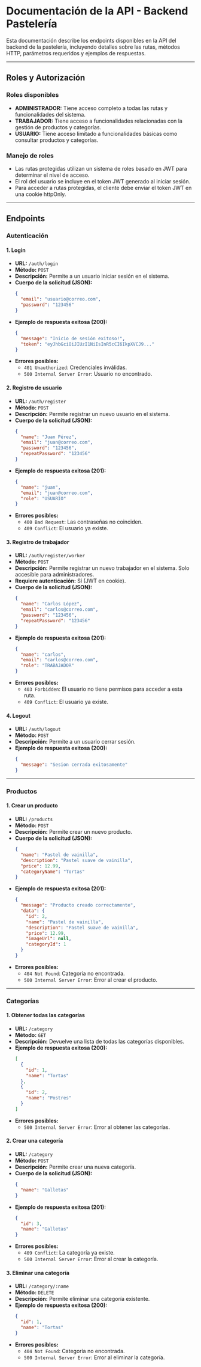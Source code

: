 # Documentación de la API - Backend Pastelería

Esta documentación describe los endpoints disponibles en la API del backend de la pastelería, incluyendo detalles sobre las rutas, métodos HTTP, parámetros requeridos y ejemplos de respuestas.

---

## **Roles y Autorización**

### **Roles disponibles**
- **ADMINISTRADOR:** Tiene acceso completo a todas las rutas y funcionalidades del sistema.
- **TRABAJADOR:** Tiene acceso a funcionalidades relacionadas con la gestión de productos y categorías.
- **USUARIO:** Tiene acceso limitado a funcionalidades básicas como consultar productos y categorías.

### **Manejo de roles**
- Las rutas protegidas utilizan un sistema de roles basado en JWT para determinar el nivel de acceso.
- El rol del usuario se incluye en el token JWT generado al iniciar sesión.
- Para acceder a rutas protegidas, el cliente debe enviar el token JWT en una cookie httpOnly.

---

## **Endpoints**

### **Autenticación**

#### **1. Login**
- **URL:** `/auth/login`
- **Método:** `POST`
- **Descripción:** Permite a un usuario iniciar sesión en el sistema.
- **Cuerpo de la solicitud (JSON):**
  ```json
  {
    "email": "usuario@correo.com",
    "password": "123456"
  }
  ```
- **Ejemplo de respuesta exitosa (200):**
  ```json
  {
    "message": "Inicio de sesión exitoso!",
    "token": "eyJhbGciOiJIUzI1NiIsInR5cCI6IkpXVCJ9..."
  }
  ```
- **Errores posibles:**
  - `401 Unauthorized`: Credenciales inválidas.
  - `500 Internal Server Error`: Usuario no encontrado.

#### **2. Registro de usuario**
- **URL:** `/auth/register`
- **Método:** `POST`
- **Descripción:** Permite registrar un nuevo usuario en el sistema.
- **Cuerpo de la solicitud (JSON):**
  ```json
  {
    "name": "Juan Pérez",
    "email": "juan@correo.com",
    "password": "123456",
    "repeatPassword": "123456"
  }
  ```
- **Ejemplo de respuesta exitosa (201):**
  ```json
  {
    "name": "juan",
    "email": "juan@correo.com",
    "role": "USUARIO"
  }
  ```
- **Errores posibles:**
  - `400 Bad Request`: Las contraseñas no coinciden.
  - `409 Conflict`: El usuario ya existe.

#### **3. Registro de trabajador**
- **URL:** `/auth/register/worker`
- **Método:** `POST`
- **Descripción:** Permite registrar un nuevo trabajador en el sistema. Solo accesible para administradores.
- **Requiere autenticación:** Sí (JWT en cookie).
- **Cuerpo de la solicitud (JSON):**
  ```json
  {
    "name": "Carlos López",
    "email": "carlos@correo.com",
    "password": "123456",
    "repeatPassword": "123456"
  }
  ```
- **Ejemplo de respuesta exitosa (201):**
  ```json
  {
    "name": "carlos",
    "email": "carlos@correo.com",
    "role": "TRABAJADOR"
  }
  ```
- **Errores posibles:**
  - `403 Forbidden`: El usuario no tiene permisos para acceder a esta ruta.
  - `409 Conflict`: El usuario ya existe.

#### **4. Logout**
- **URL:** `/auth/logout`
- **Método:** `POST`
- **Descripción:** Permite a un usuario cerrar sesión.
- **Ejemplo de respuesta exitosa (200):**
  ```json
  {
    "message": "Sesion cerrada exitosamente"
  }
  ```

---

### **Productos**

#### **1. Crear un producto**
- **URL:** `/products`
- **Método:** `POST`
- **Descripción:** Permite crear un nuevo producto.
- **Cuerpo de la solicitud (JSON):**
  ```json
  {
    "name": "Pastel de vainilla",
    "description": "Pastel suave de vainilla",
    "price": 12.99,
    "categoryName": "Tortas"
  }
  ```
- **Ejemplo de respuesta exitosa (201):**
  ```json
  {
    "message": "Producto creado correctamente",
    "data": {
      "id": 2,
      "name": "Pastel de vainilla",
      "description": "Pastel suave de vainilla",
      "price": 12.99,
      "imageUrl": null,
      "categoryId": 1
    }
  }
  ```
- **Errores posibles:**
  - `404 Not Found`: Categoría no encontrada.
  - `500 Internal Server Error`: Error al crear el producto.

---

### **Categorías**

#### **1. Obtener todas las categorías**
- **URL:** `/category`
- **Método:** `GET`
- **Descripción:** Devuelve una lista de todas las categorías disponibles.
- **Ejemplo de respuesta exitosa (200):**
  ```json
  [
    {
      "id": 1,
      "name": "Tortas"
    },
    {
      "id": 2,
      "name": "Postres"
    }
  ]
  ```
- **Errores posibles:**
  - `500 Internal Server Error`: Error al obtener las categorías.

#### **2. Crear una categoría**
- **URL:** `/category`
- **Método:** `POST`
- **Descripción:** Permite crear una nueva categoría.
- **Cuerpo de la solicitud (JSON):**
  ```json
  {
    "name": "Galletas"
  }
  ```
- **Ejemplo de respuesta exitosa (201):**
  ```json
  {
    "id": 3,
    "name": "Galletas"
  }
  ```
- **Errores posibles:**
  - `409 Conflict`: La categoría ya existe.
  - `500 Internal Server Error`: Error al crear la categoría.

#### **3. Eliminar una categoría**
- **URL:** `/category/:name`
- **Método:** `DELETE`
- **Descripción:** Permite eliminar una categoría existente.
- **Ejemplo de respuesta exitosa (200):**
  ```json
  {
    "id": 1,
    "name": "Tortas"
  }
  ```
- **Errores posibles:**
  - `404 Not Found`: Categoría no encontrada.
  - `500 Internal Server Error`: Error al eliminar la categoría.
